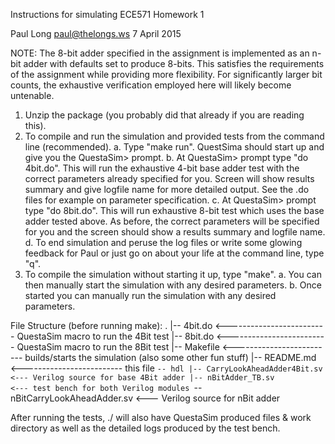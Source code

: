 Instructions for simulating ECE571 Homework 1

Paul Long <paul@thelongs.ws>
7 April 2015

NOTE: The 8-bit adder specified in the assignment is implemented as an n-bit adder
      with defaults set to produce 8-bits. This satisfies the requirements of the 
      assignment while providing more flexibility. For significantly larger bit counts,
      the exhaustive verification employed here will likely become untenable.

  1. Unzip the package (you probably did that already if you are reading this).
  2. To compile and run the simulation and provided tests from the command line (recommended).
      a. Type "make run".
         QuestSima should start up and give you the QuestaSim> prompt.
      b. At QuestaSim> prompt type "do 4bit.do".
         This will run the exhaustive 4-bit base adder test with the correct parameters
         already specified for you. Screen will show results summary and give
         logfile name for more detailed output. See the .do files for example on 
         parameter specification.
      c. At QuestaSim> prompt type "do 8bit.do".
         This will run exhaustive 8-bit test which uses the base adder tested above.
         As before, the correct parameters will be specified for you and the screen should show
         a results summary and logfile name.
      d. To end simulation and peruse the log files or write some glowing feedback for Paul or 
         just go on about your life at the command line, type "q".
  3. To compile the simulation without starting it up, type "make".
      a. You can then manually start the simulation with any desired parameters.
      b. Once started you can manually run the simulation with any desired parameters.
 
 
 File Structure (before running make):
.
|-- 4bit.do   <------------------------- QuestaSim macro to run the 4Bit test
|-- 8bit.do   <------------------------- QuestaSim macro to run the 8Bit test
|-- Makefile  <------------------------- builds/starts the simulation (also some other fun stuff)
|-- README.md <------------------------- this file
`-- hdl
    |-- CarryLookAheadAdder4Bit.sv  <--- Verilog source for base 4Bit adder
    |-- nBitAdder_TB.sv             <--- test bench for both Verilog modules
    `-- nBitCarryLookAheadAdder.sv  <--- Verilog source for nBit adder

After running the tests, ./ will also have QuestaSim produced files & work directory
as well as the detailed logs produced by the test bench.
